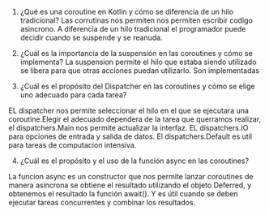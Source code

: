 1. ¿Qué es una coroutine en Kotlin y cómo se diferencia de un hilo
tradicional?
Las corrutinas nos permiten nos permiten escribir codigo asincrono. A diferencia de un hilo tradicional 
el programador puede decidir cuando se suspende y se reanuda.

2. ¿Cuál es la importancia de la suspensión en las coroutines y cómo se
implementa?
La suspension permite el hilo que estaba siendo utilizado se libera para que otras acciones puedan utilizarlo. Son implementadas 


3. ¿Cuál es el propósito del Dispatcher en las coroutines y cómo se elige
uno adecuado para cada tarea?

EL dispatcher nos permite seleccionar el hilo en el que se ejecutara una coroutine.Elegir el adecuado dependera de la tarea que 
querramos realizar, el dispatchers.Main nos permite actualizar la interfaz. EL dispatchers.IO para opciones de entrada 
y salida de datos. El dispatchers.Default es util para tareas de computacion intensiva. 

4. ¿Cuál es el propósito y el uso de la función async en las coroutines?

La funcion async es un constructor que nos permite lanzar coroutines de manera asíncrona se obtiene el resultado
utilizando el objeto Deferred, y obtenemos el resultado la función await(). Y es útil cuando se
deben ejecutar tareas concurrentes y combinar los resultados.

